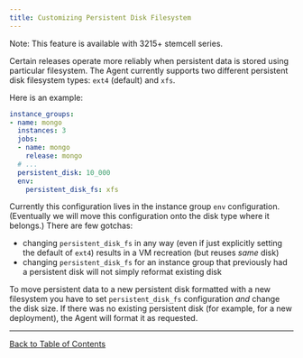 ```yaml
---
title: Customizing Persistent Disk Filesystem
---
```


<p class="note">Note: This feature is available with 3215+ stemcell series.</p>

Certain releases operate more reliably when persistent data is stored using particular filesystem. The Agent currently supports two different persistent disk filesystem types: `ext4` (default) and `xfs`.

Here is an example:

```yaml
instance_groups:
- name: mongo
  instances: 3
  jobs:
  - name: mongo
    release: mongo
  # ...
  persistent_disk: 10_000
  env:
    persistent_disk_fs: xfs
```

Currently this configuration lives in the instance group `env` configuration. (Eventually we will move this configuration onto the disk type where it belongs.) There are few gotchas:

- changing `persistent_disk_fs` in any way (even if just explicitly setting the default of `ext4`) results in a VM recreation (but reuses *same* disk)
- changing `persistent_disk_fs` for an instance group that previously had a persistent disk will not simply reformat existing disk

To move persistent data to a new persistent disk formatted with a new filesystem you have to set `persistent_disk_fs` configuration *and* change the disk size. If there was no existing persistent disk (for example, for a new deployment), the Agent will format it as requested.

---
[Back to Table of Contents](index.html#deployment-config)
